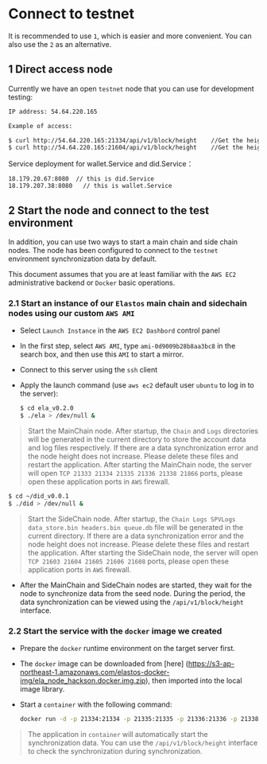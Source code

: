 # Connect to testnet

It is recommended to use `1`, which is easier and more convenient. You can also use the `2` as an alternative.

## 1 Direct access node

Currently we have an open `testnet` node that you can use for development testing:

```bash
IP address: 54.64.220.165

Example of access:

$ curl http://54.64.220.165:21334/api/v1/block/height    //Get the height of the MainChain node
$ curl http://54.64.220.165:21604/api/v1/block/height    //Get the height of the SideChain node
```

Service deployment for wallet.Service and did.Service：

```
18.179.20.67:8080  // this is did.Service
18.179.207.38:8080   // this is wallet.Service
```


## 2 Start the node and connect to the test environment

In addition, you can use two ways to start a main chain and side chain nodes. The node has been configured to connect to the `testnet` environment synchronization data by default.

This document assumes that you are at least familiar with the `AWS EC2` administrative backend or `Docker` basic operations.

### 2.1 Start an instance of our `Elastos` main chain and sidechain nodes using our custom `AWS AMI`

* Select `Launch Instance` in the `AWS EC2 Dashbord` control panel

* In the first step, select `AWS AMI`, type `ami-0d9009b28b8aa3bc8` in the search box, and then use this `AMI` to start a mirror.

* Connect to this server using the `ssh` client

* Apply the launch command (use `aws ec2` default user `ubuntu` to log in to the server):

    ```bash
    $ cd ela_v0.2.0
    $ ./ela > /dev/null &
    ```

> Start the MainChain node. After startup, the `Chain` and `Logs` directories will be generated in the current directory to store the account data and log files respectively. If there are a data synchronization error and the node height does not increase. Please delete these files and restart the application.
> After starting the MainChain node, the server will open `TCP 21333 21334 21335 21336 21338 21866` ports, please open these application ports in `AWS` firewall.

```bash
$ cd ~/did_v0.0.1
$ ./did > /dev/null &
```

> Start the SideChain node. After startup, the `Chain Logs SPVLogs data_store.bin headers.bin queue.db` file will be generated in the current directory. If there are a data synchronization error and the node height does not increase. Please delete these files and restart the application.
> After starting the SideChain node, the server will open `TCP 21603 21604 21605 21606 21608` ports, please open these application ports in `AWS` firewall.

* After the MainChain and SideChain nodes are started, they wait for the node to synchronize data from the seed node. During the period, the data synchronization can be viewed using the `/api/v1/block/height` interface.

### 2.2 Start the service with the `docker` image we created

* Prepare the `docker` runtime environment on the target server first.

* The `docker` image can be downloaded from [here] (https://s3-ap-northeast-1.amazonaws.com/elastos-docker-img/ela_node_hackson.docker.img.zip), then imported into the local image library.

* Start a `container` with the following command:

    ```bash
    docker run -d -p 21334:21334 -p 21335:21335 -p 21336:21336 -p 21338:21338 -p 21604:21604 -p 21605:21605 -p 21606:21606 -p 21608:21608 ela-node-did
    ```

> The application in `container` will automatically start the synchronization data. You can use the `/api/v1/block/height` interface to check the synchronization during synchronization.

